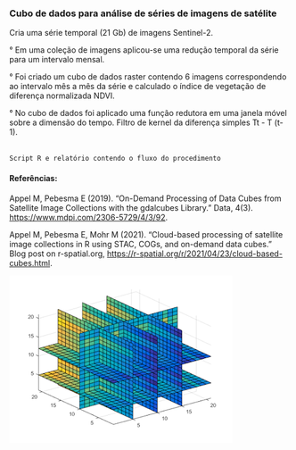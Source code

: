 ### Cubo de dados para análise de séries de imagens de satélite

Cria uma série temporal (21 Gb) de imagens Sentinel-2. 

° Em uma coleção de imagens aplicou-se uma redução temporal da série para um intervalo mensal.

° Foi criado um cubo de dados raster contendo 6 imagens correspondendo ao intervalo mês a mês da série e calculado o índice de vegetação de diferença normalizada NDVI.

° No cubo de dados foi aplicado uma função redutora em uma janela móvel sobre a dimensão do tempo. Filtro de kernel da diferença simples Tt - T (t-1).

```

Script R e relatório contendo o fluxo do procedimento

``` 


#### Referências:

Appel M, Pebesma E (2019). “On-Demand Processing of Data Cubes from Satellite Image Collections with the gdalcubes Library.” Data, 4(3). https://www.mdpi.com/2306-5729/4/3/92.

Appel M, Pebesma E, Mohr M (2021). “Cloud-based processing of satellite image collections in R using STAC, COGs, and on-demand data cubes.” Blog post on r-spatial.org, https://r-spatial.org/r/2021/04/23/cloud-based-cubes.html.

![texto](./img/mult-array.png)

